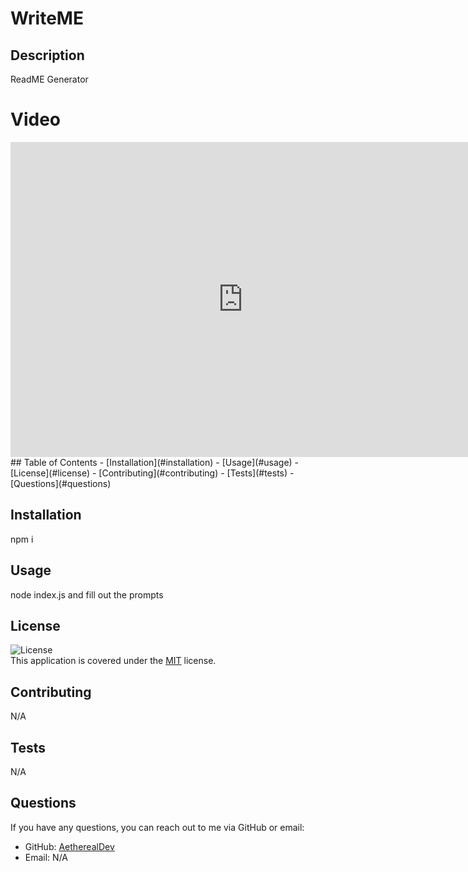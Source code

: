 
# WriteME

## Description
ReadME Generator

# Video
<iframe src="https://www.veed.io/embed/bcc3d825-4de3-4589-8c30-15cd709ccc55" width="744" height="504" frameborder="0" title="video_AdobeExpress" webkitallowfullscreen mozallowfullscreen allowfullscreen></iframe>
## Table of Contents
- [Installation](#installation)
- [Usage](#usage)
- [License](#license)
- [Contributing](#contributing)
- [Tests](#tests)
- [Questions](#questions)

## Installation
npm i

## Usage
node index.js and fill out the prompts

## License
![License](https://img.shields.io/badge/license-MIT-blue.svg)  
This application is covered under the [MIT](LICENSE) license.

## Contributing
N/A

## Tests
N/A

## Questions
If you have any questions, you can reach out to me via GitHub or email:
- GitHub: [AetherealDev](https://github.com/AetherealDev)
- Email: N/A
